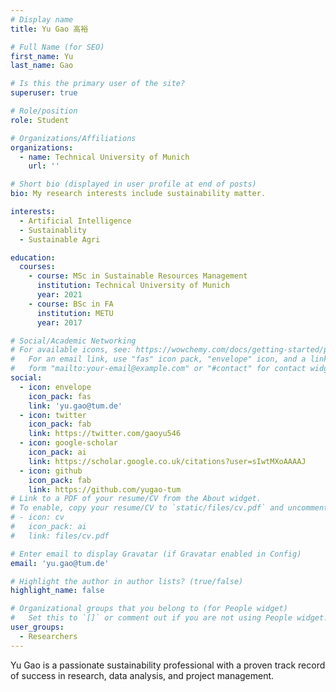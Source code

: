 ```yaml
---
# Display name
title: Yu Gao 高裕

# Full Name (for SEO)
first_name: Yu
last_name: Gao

# Is this the primary user of the site?
superuser: true

# Role/position
role: Student

# Organizations/Affiliations
organizations:
  - name: Technical University of Munich
    url: ''

# Short bio (displayed in user profile at end of posts)
bio: My research interests include sustainability matter.

interests:
  - Artificial Intelligence
  - Sustainablity
  - Sustainable Agri

education:
  courses:
    - course: MSc in Sustainable Resources Management
      institution: Technical University of Munich
      year: 2021
    - course: BSc in FA
      institution: METU
      year: 2017

# Social/Academic Networking
# For available icons, see: https://wowchemy.com/docs/getting-started/page-builder/#icons
#   For an email link, use "fas" icon pack, "envelope" icon, and a link in the
#   form "mailto:your-email@example.com" or "#contact" for contact widget.
social:
  - icon: envelope
    icon_pack: fas
    link: 'yu.gao@tum.de'
  - icon: twitter
    icon_pack: fab
    link: https://twitter.com/gaoyu546
  - icon: google-scholar
    icon_pack: ai
    link: https://scholar.google.co.uk/citations?user=sIwtMXoAAAAJ
  - icon: github
    icon_pack: fab
    link: https://github.com/yugao-tum
# Link to a PDF of your resume/CV from the About widget.
# To enable, copy your resume/CV to `static/files/cv.pdf` and uncomment the lines below.
# - icon: cv
#   icon_pack: ai
#   link: files/cv.pdf

# Enter email to display Gravatar (if Gravatar enabled in Config)
email: 'yu.gao@tum.de'

# Highlight the author in author lists? (true/false)
highlight_name: false

# Organizational groups that you belong to (for People widget)
#   Set this to `[]` or comment out if you are not using People widget.
user_groups:
  - Researchers
---
```


Yu Gao is a passionate sustainability professional with a proven track record of success in research, data analysis, and project management.